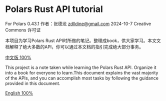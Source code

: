 # Polars Rust API tutorial

For Polars 0.43.1 作者：张德龙 zdlldine@gmail.com 2024-10-7
Creative Commons 许可证

本项目为学习Polars Rust API时所做的笔记。整理成book，供大家学习。本文文档解释了绝大多数的API，你可以通过本文档的指引完成绝大部分事务。

[中文版 100%](https://langdine.github.io/Polars-Rust-API-tutorial/Rust-Polars-API-tutorial/zh_cn/main.html)

This project is a note taken while learning the Polars Rust API. Organize it into a book for everyone to learn.This document explains the vast majority of the APIs, and you can accomplish most tasks by following the guidance provided in this document.

[English 100%](https://langdine.github.io/Polars-Rust-API-tutorial/Rust-Polars-API-tutorial/en/main.html)
